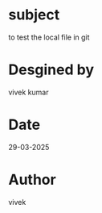 # subject
to test the local file in git

# Desgined by
vivek kumar

# Date
29-03-2025

# Author
vivek